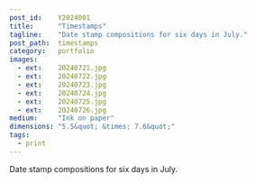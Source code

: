 ```yaml
---
post_id:    Y2024001
title:      "Timestamps"
tagline:    "Date stamp compositions for six days in July."
post_path:  timestamps
category:   portfolio
images:
  - ext:    20240721.jpg
  - ext:    20240722.jpg
  - ext:    20240723.jpg
  - ext:    20240724.jpg
  - ext:    20240725.jpg
  - ext:    20240726.jpg
medium:     "Ink on paper"
dimensions: "5.5&quot; &times; 7.6&quot;" 
tags:
  - print
---
```

Date stamp compositions for six days in July.

